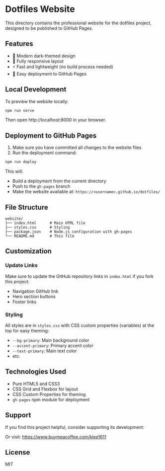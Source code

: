 # Dotfiles Website

This directory contains the professional website for the dotfiles project, designed to be published to GitHub Pages.

## Features

- 🎨 Modern dark-themed design
- 📱 Fully responsive layout
- ⚡ Fast and lightweight (no build process needed)
- 🚀 Easy deployment to GitHub Pages

## Local Development

To preview the website locally:

```bash
npm run serve
```

Then open http://localhost:8000 in your browser.

## Deployment to GitHub Pages

1. Make sure you have committed all changes to the website files
2. Run the deployment command:

```bash
npm run deploy
```

This will:
- Build a deployment from the current directory
- Push to the `gh-pages` branch
- Make the website available at: `https://<username>.github.io/dotfiles/`

## File Structure

```
website/
├── index.html      # Main HTML file
├── styles.css      # Styling
├── package.json    # Node.js configuration with gh-pages
└── README.md       # This file
```

## Customization

### Update Links
Make sure to update the GitHub repository links in `index.html` if you fork this project:
- Navigation GitHub link
- Hero section buttons
- Footer links

### Styling
All styles are in `styles.css` with CSS custom properties (variables) at the top for easy theming:
- `--bg-primary`: Main background color
- `--accent-primary`: Primary accent color
- `--text-primary`: Main text color
- etc.

## Technologies Used

- Pure HTML5 and CSS3
- CSS Grid and Flexbox for layout
- CSS Custom Properties for theming
- `gh-pages` npm module for deployment

## Support

If you find this project helpful, consider supporting its development:

<script type="text/javascript" src="https://cdnjs.buymeacoffee.com/1.0.0/button.prod.min.js" data-name="bmc-button" data-slug="klee1611" data-color="#FFDD00" data-emoji=""  data-font="Bree" data-text="Buy me a coffee" data-outline-color="#000000" data-font-color="#000000" data-coffee-color="#ffffff" ></script>

Or visit: https://www.buymeacoffee.com/klee1611

## License

MIT
